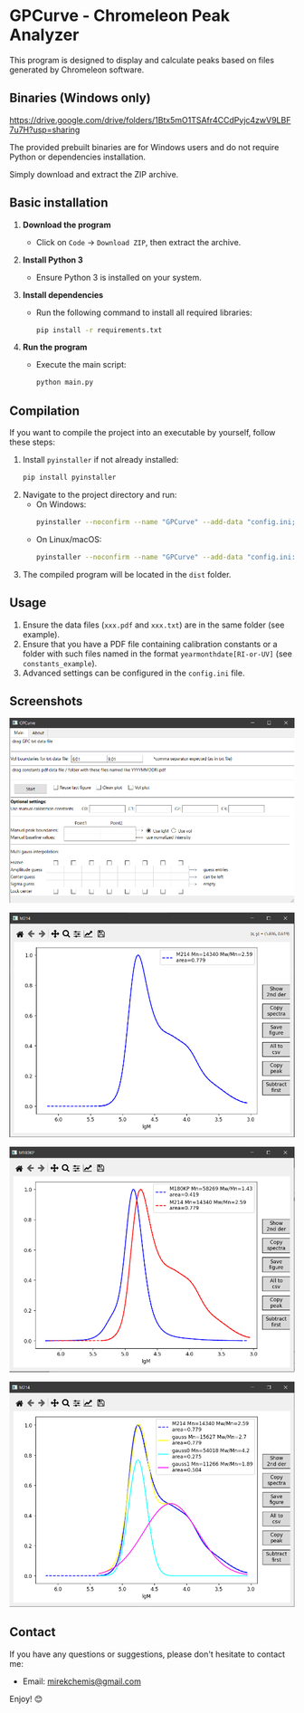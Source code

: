 # GPCurve - Chromeleon Peak Analyzer

This program is designed to display and calculate peaks based on files generated by Chromeleon software.

## Binaries (Windows only)

https://drive.google.com/drive/folders/1Btx5mO1TSAfr4CCdPyjc4zwV9LBF7u7H?usp=sharing

The provided prebuilt binaries are for Windows users and do not require Python or dependencies installation.

Simply download and extract the ZIP archive.

## Basic installation

1. **Download the program**  
   - Click on `Code` -> `Download ZIP`, then extract the archive.

2. **Install Python 3**  
   - Ensure Python 3 is installed on your system.

3. **Install dependencies**  
   - Run the following command to install all required libraries:
     ```bash
     pip install -r requirements.txt
     ```

4. **Run the program**  
   - Execute the main script:
     ```bash
     python main.py
     ```

## Compilation

If you want to compile the project into an executable by yourself, follow these steps:

1. Install `pyinstaller` if not already installed:
   ```bash
   pip install pyinstaller
   ```
2. Navigate to the project directory and run:
   - On Windows:
     ```bash
     pyinstaller --noconfirm --name "GPCurve" --add-data "config.ini;." main.py
     ```
   - On Linux/macOS:
     ```bash
     pyinstaller --noconfirm --name "GPCurve" --add-data "config.ini:." main.py
     ```
3. The compiled program will be located in the `dist` folder.

## Usage

1. Ensure the data files (`xxx.pdf` and `xxx.txt`) are in the same folder (see example).
2. Ensure that you have a PDF file containing calibration constants or a folder with such files named in the format `yearmonthdate[RI-or-UV]` (see `constants_example`).
3. Advanced settings can be configured in the `config.ini` file.

## Screenshots

![main](screenshots/example0.png)

![peak_calculation](screenshots/example1.png)

![multi_peak](screenshots/example2.png)

![gauss](screenshots/example3.png)

## Contact

If you have any questions or suggestions, please don't hesitate to contact me:
- Email: [mirekchemis@gmail.com](mailto:mirekchemis@gmail.com)

Enjoy! 😊
